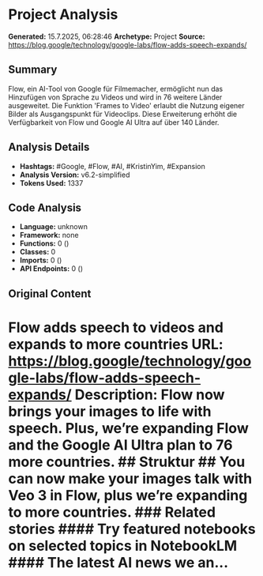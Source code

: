 # Project Analysis

**Generated:** 15.7.2025, 06:28:46
**Archetype:** Project
**Source:** https://blog.google/technology/google-labs/flow-adds-speech-expands/

## Summary
Flow, ein AI-Tool von Google für Filmemacher, ermöglicht nun das Hinzufügen von Sprache zu Videos und wird in 76 weitere Länder ausgeweitet. Die Funktion 'Frames to Video' erlaubt die Nutzung eigener Bilder als Ausgangspunkt für Videoclips. Diese Erweiterung erhöht die Verfügbarkeit von Flow und Google AI Ultra auf über 140 Länder.

## Analysis Details
- **Hashtags:** #Google, #Flow, #AI, #KristinYim, #Expansion
- **Analysis Version:** v6.2-simplified
- **Tokens Used:** 1337

## Code Analysis
- **Language:** unknown
- **Framework:** none
- **Functions:** 0 ()
- **Classes:** 0
- **Imports:** 0 ()
- **API Endpoints:** 0 ()

## Original Content
# Flow adds speech to videos and expands to more countries **URL:** https://blog.google/technology/google-labs/flow-adds-speech-expands/ **Description:** Flow now brings your images to life with speech. Plus, we’re expanding Flow and the Google AI Ultra plan to 76 more countries. ## Struktur ## You can now make your images talk with Veo 3 in Flow, plus we’re expanding to more countries. ### Related stories #### Try featured notebooks on selected topics in NotebookLM #### The latest AI news we an...